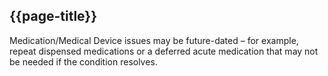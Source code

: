 ## {{page-title}}

Medication/Medical Device issues may be future-dated – for example, repeat dispensed medications or a deferred acute medication that may not be needed if the condition resolves.
